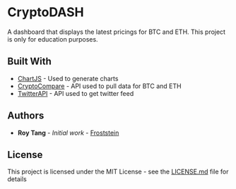 # CryptoDASH

A dashboard that displays the latest pricings for BTC and ETH. 
This project is only for education purposes.

## Built With

* [ChartJS](https://www.chartjs.org/docs/latest/) - Used to generate charts
* [CryptoCompare](https://min-api.cryptocompare.com/documentation) - API used to pull data for BTC and ETH
* [TwitterAPI](https://developer.twitter.com/en/docs) - API used to get twitter feed

## Authors

* **Roy Tang** - *Initial work* - [Froststein](https://github.com/froststein)

## License

This project is licensed under the MIT License - see the [LICENSE.md](LICENSE.md) file for details

